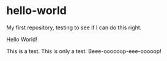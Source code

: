# hello-world
My first repository, testing to see if I can do this right.

Hello World!

This is a test. This is only a test. Beee-oooooop-eee-ooooop!
